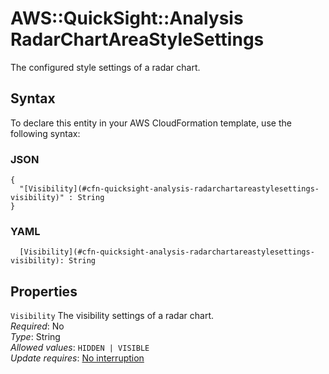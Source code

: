 # AWS::QuickSight::Analysis RadarChartAreaStyleSettings<a name="aws-properties-quicksight-analysis-radarchartareastylesettings"></a>

The configured style settings of a radar chart\.

## Syntax<a name="aws-properties-quicksight-analysis-radarchartareastylesettings-syntax"></a>

To declare this entity in your AWS CloudFormation template, use the following syntax:

### JSON<a name="aws-properties-quicksight-analysis-radarchartareastylesettings-syntax.json"></a>

```
{
  "[Visibility](#cfn-quicksight-analysis-radarchartareastylesettings-visibility)" : String
}
```

### YAML<a name="aws-properties-quicksight-analysis-radarchartareastylesettings-syntax.yaml"></a>

```
  [Visibility](#cfn-quicksight-analysis-radarchartareastylesettings-visibility): String
```

## Properties<a name="aws-properties-quicksight-analysis-radarchartareastylesettings-properties"></a>

`Visibility` <a name="cfn-quicksight-analysis-radarchartareastylesettings-visibility"></a>
The visibility settings of a radar chart\.  
_Required_: No  
_Type_: String  
_Allowed values_: `HIDDEN | VISIBLE`  
_Update requires_: [No interruption](https://docs.aws.amazon.com/AWSCloudFormation/latest/UserGuide/using-cfn-updating-stacks-update-behaviors.html#update-no-interrupt)

